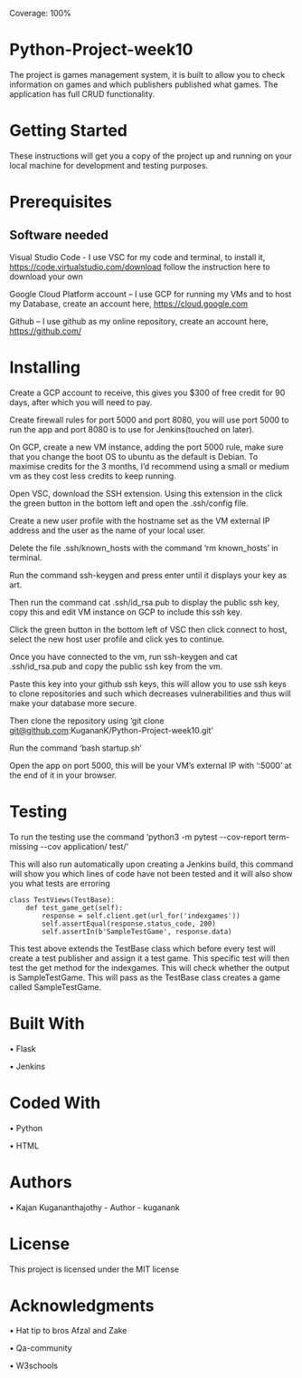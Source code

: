 Coverage: 100%
# Python-Project-week10
The project is games management system, it is built to allow you to check information on games and which publishers published what games. The application has full CRUD functionality. 

# Getting Started
These instructions will get you a copy of the project up and running on your local machine for development and testing purposes. 

# Prerequisites
## Software needed
Visual Studio Code - I use VSC for my code and terminal, to install it,  https://code.virtualstudio.com/download follow the instruction here to download your own

Google Cloud Platform account – I use GCP for running my VMs and to host my Database, create an account here, https://cloud.google.com

Github – I use github as my online repository, create an account here, https://github.com/


# Installing
Create a GCP account to receive, this gives you $300 of free credit for 90 days, after which you will need to pay.

Create firewall rules for port 5000 and port  8080, you will use port 5000 to run the app and port 8080 is to use for Jenkins(touched on later).

On GCP, create a new VM instance, adding the port 5000 rule, make sure that you change the boot OS to ubuntu as the default is Debian. To maximise credits for the 3 months, I’d recommend using a small or medium vm as they cost less credits to keep running.

Open VSC, download the SSH extension. Using this extension in the click the green button in the bottom left and open the .ssh/config file.

Create a new user profile with the hostname set as the VM external IP address and the user as the name of your local user.

Delete the file .ssh/known_hosts with the command ‘rm known_hosts’ in terminal.

Run the command ssh-keygen and press enter until it displays your key as art.

Then run the command cat .ssh/id_rsa.pub to display the public ssh key, copy this and edit VM instance on GCP to include this ssh key.

Click the green button in the bottom left of VSC then click connect to host, select the new host user profile and click yes to continue.

Once you have connected to the vm, run ssh-keygen and cat .ssh/id_rsa.pub and copy the public ssh key from the vm.

Paste this key into your github ssh keys, this will allow you to use ssh keys to clone repositories and such which decreases vulnerabilities and thus will make your database more secure.

Then clone the repository using ‘git clone git@github.com:KugananK/Python-Project-week10.git’

Run the command ‘bash startup.sh’

Open the app on port 5000, this will be your VM’s external IP with ‘:5000’ at the end of it in your browser.

# Testing
To run the testing use the command ‘python3 -m pytest --cov-report term-missing --cov application/ test/’

This will also run automatically upon creating a Jenkins build, this command will show you which lines of code have not been tested and it will also show you what tests are erroring

```
class TestViews(TestBase):
    def test_game_get(self):
        response = self.client.get(url_for('indexgames'))
        self.assertEqual(response.status_code, 200)
        self.assertIn(b'SampleTestGame', response.data)
```

This test above extends the TestBase class which before every test will create a test publisher and assign it a test game. This specific test will then test the get method for the indexgames. This will check whether the output is SampleTestGame. This will pass as the TestBase class creates a game called SampleTestGame.

# Built With

•	Flask

•	Jenkins
# Coded With

•	Python

•	HTML
# Authors

•	Kajan Kugananthajothy - Author - kuganank
# License

This project is licensed under the MIT license
 
# Acknowledgments

•	Hat tip to bros Afzal and Zake

•	Qa-community

•	W3schools
